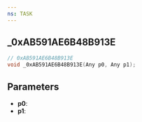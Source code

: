 ```yaml
---
ns: TASK
---
```

## _0xAB591AE6B48B913E

```c
// 0xAB591AE6B48B913E
void _0xAB591AE6B48B913E(Any p0, Any p1);
```

## Parameters
* **p0**:
* **p1**:
